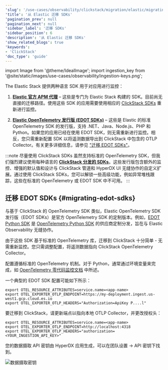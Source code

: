 ```yaml
---
'slug': '/use-cases/observability/clickstack/migration/elastic/migrating-sdks'
'title': '从 Elastic 迁移 SDKs'
'pagination_prev': null
'pagination_next': null
'sidebar_label': '迁移 SDKs'
'sidebar_position': 6
'description': '从 Elastic 迁移 SDKs'
'show_related_blogs': true
'keywords':
- 'ClickStack'
'doc_type': 'guide'
---
```


import Image from '@theme/IdealImage';
import ingestion_key from '@site/static/images/use-cases/observability/ingestion-keys.png';

The Elastic Stack 提供两种语言 SDK 用于对应用进行监控：

1. **[Elastic 官方 APM 代理](https://www.elastic.co/docs/reference/apm-agents/)** – 这些是专门为 Elastic Stack 构建的 SDK。目前尚无直接的迁移路径。使用这些 SDK 的应用需要使用相应的 [ClickStack SDKs](/use-cases/observability/clickstack/sdks) 重新进行监控。

2. **[Elastic OpenTelemetry 发行版 (EDOT SDKs)](https://www.elastic.co/docs/reference/opentelemetry/edot-sdks/)** – 这些是 Elastic 的标准 OpenTelemetry SDK 的发行版，支持 .NET、Java、Node.js、PHP 和 Python。如果您的应用已经在使用 EDOT SDK，则无需重新进行监控。相反，您只需重新配置 SDK 以将遥测数据导出到 ClickStack 中包含的 OTLP Collector。有关更多详细信息，请参见 ["迁移 EDOT SDKs"](#migrating-edot-sdks)。

:::note 尽量使用 ClickStack SDKs
虽然支持标准的 OpenTelemetry SDK，但我们强烈建议使用每种语言的 [**ClickStack 分发的 SDKs**](/use-cases/observability/clickstack/sdks)。这些发行版包含额外的监控、增强的默认值和设计与 ClickStack 管道和 HyperDX UI 无缝协作的自定义扩展。通过使用 ClickStack SDKs，您可以解锁一些高级功能，例如异常堆栈跟踪，这些在标准的 OpenTelemetry 或 EDOT SDK 中不可用。
:::

## 迁移 EDOT SDKs {#migrating-edot-sdks}

与基于 ClickStack 的 OpenTelemetry SDK 类似，Elastic OpenTelemetry SDK 发行版（EDOT SDKs）是官方 OpenTelemetry SDK 的定制版本。例如，[EDOT Python SDK](https://www.elastic.co/docs/reference/opentelemetry/edot-sdks/python/) 是 [OpenTelemetry Python SDK](https://opentelemetry.io/docs/languages/python/) 的供应商定制分发，旨在与 Elastic Observability 无缝协作。

由于这些 SDK 基于标准的 OpenTelemetry 库，迁移到 ClickStack 十分简单 - 无需重新监控。您只需调整配置，将遥测数据指向 ClickStack OpenTelemetry Collector。

配置遵循标准的 OpenTelemetry 机制。对于 Python，通常通过环境变量来完成，如 [OpenTelemetry 零代码监控文档](https://opentelemetry.io/docs/zero-code/python/configuration/) 中所述。

一个典型的 EDOT SDK 配置可能如下所示：

```shell
export OTEL_RESOURCE_ATTRIBUTES=service.name=<app-name>
export OTEL_EXPORTER_OTLP_ENDPOINT=https://my-deployment.ingest.us-west1.gcp.cloud.es.io
export OTEL_EXPORTER_OTLP_HEADERS="Authorization=ApiKey P....l"
```

要迁移到 ClickStack，请更新端点以指向本地 OTLP Collector，并更改授权头：

```shell
export OTEL_RESOURCE_ATTRIBUTES=service.name=<app-name>
export OTEL_EXPORTER_OTLP_ENDPOINT=http://localhost:4318
export OTEL_EXPORTER_OTLP_HEADERS="authorization=<YOUR_INGESTION_API_KEY>"
```

您的数据摄取 API 密钥由 HyperDX 应用生成，可以在团队设置 → API 密钥下找到。

<Image img={ingestion_key} alt="数据摄取密钥" size="lg"/>
